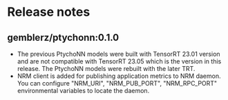 # Release notes

## gemblerz/ptychonn:0.1.0
- The previous PtychoNN models were built with TensorRT 23.01 version and are not compatible with TensorRT 23.05 which is the version in this release. The PtychoNN models were rebuilt with the later TRT.
- NRM client is added for publishing application metrics to NRM daemon. You can configure "NRM_URI", "NRM_PUB_PORT", "NRM_RPC_PORT" environmental variables to locate the daemon.